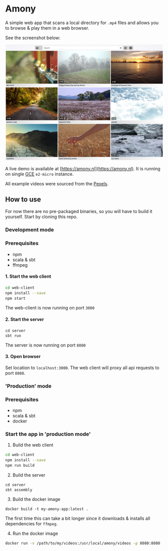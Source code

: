 # Amony

A simple web app that scans a local directory for `.mp4` files and allows you to browse & play them in a web browser.

See the screenshot below: 

![](docs/screenshot-2021-08-27.png)

A live demo is available at [https://amony.nl](https://amony.nl). It is running on single [GCE](https://cloud.google.com/compute/) `e2-micro` instance.

All example videos were sourced from the [Pexels](https://www.pexels.com).

## How to use

For now there are no pre-packaged binaries, so you will have to build it yourself. Start by cloning this repo. 

### Development mode

### Prerequisites
- npm
- scala & sbt
- ffmpeg

#### 1. Start the web client
```bash
cd web-client
npm install --save
npm start
```

The web-client is now running on port `3000`

#### 2. Start the server
```
cd server
sbt run
```

The server is now running on port `8080`

#### 3. Open browser

Set location to `localhost:3000`. The web client will proxy all api requests to port `8080`.


### 'Production' mode

### Prerequisites

- npm
- scala & sbt
- docker

### Start the app in 'production mode'

1. Build the web client

```bash
cd web-client
npm install --save
npm run build
```

2. Build the server

```
cd server
sbt assembly
```

3. Build the docker image

```
docker build -t my-amony-app:latest .
```

The first time this can take a bit longer since it downloads & installs all dependencies for `ffmpeg`.

4. Run the docker image

```bash
docker run -v /path/to/my/videos:/usr/local/amony/videos -p 8080:8080
```